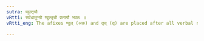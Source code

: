 ```yaml
---
sutra: ण्वुल्तृचौ
vRtti: सर्वधातुभ्यो ण्वुल्तृचौ प्रत्ययौ भवतः ॥
vRtti_eng: The afixes ण्वुल् (अक) and तृच् (तृ) are placed after all verbal roots, expressing the agent.

---
```

